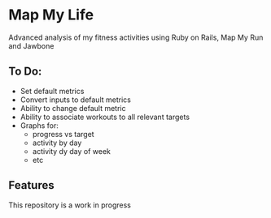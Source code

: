 Map My Life
===========

Advanced analysis of my fitness activities using Ruby on Rails, Map My Run and Jawbone

To Do:
------
- Set default metrics
- Convert inputs to default metrics
- Ability to change default metric
- Ability to associate workouts to all relevant targets
- Graphs for:
  - progress vs target
  - activity by day
  - activity dy day of week
  - etc


Features
--------
This repository is a work in progress
